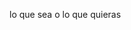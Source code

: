 <!-- # PythonCurse
Aprende Python: Tkinter, Web Django y Flask, PySide, POO, Jinja, SQL Alchemy, MySql, Postgresql, PyCharm y mucho más! -->

lo que sea o lo que quieras